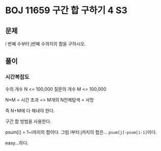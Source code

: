 # BOJ 11659 구간 합 구하기 4 S3

## 문제

i 번째 수부터 j번째 수까지의 합을 구하시오.


## 풀이

### 시간복잡도

수의 개수 N <= 100,000
질문의 개수 M <= 100,000

N*M = 시간 초과 => M개의 N전체탐색 = 사망

즉 N+M에 다 해내야 한다.

구간 합 방법을 사용한다.

psum[i] = 1~i까지의 합이다.
그럼 i부터 j까지의 합은... `psum[j]-psum[i-1]`이다.

easy...하다.